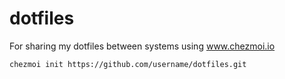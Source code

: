 # dotfiles
For sharing my dotfiles between systems using www.chezmoi.io

``` sh
chezmoi init https://github.com/username/dotfiles.git
```
